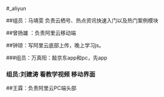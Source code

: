 ﻿#_aliyun

##组员：马靖雯   负责云栖号、热点资讯快速入门以及热门案例模块

##曾扬雄 ：负责阿里云移动端

##钟琼：写阿里云底部上传，晚上学习js。

###组员：万真阳：敲京东app和pc，先app




### 组员:刘建涛   看教学视频  移动界面

##王霖：负责阿里云PC端头部

